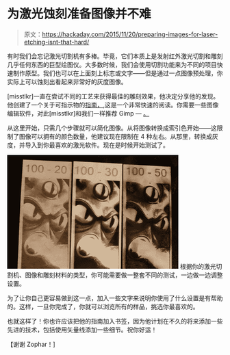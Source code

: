 # 为激光蚀刻准备图像并不难

> 原文：<https://hackaday.com/2015/11/20/preparing-images-for-laser-etching-isnt-that-hard/>

有时我们会忘记激光切割机有多棒。毕竟，它们本质上是发射红外激光切割和雕刻几乎任何东西的巨型绘图仪。大多数时候，我们会使用切割功能来为不同的项目快速制作原型。我们也可以在上面刻上标志或文字——但是通过一点图像预处理，你实际上可以蚀刻出看起来非常好的灰度图像。

[misstlkr]一直在尝试不同的工艺来获得最佳的雕刻效果，他决定分享他的发现。他创建了一个关于可指示物的[指南，](http://www.instructables.com/id/Prepare-a-color-image-for-laser-engraving),这是一个非常快速的阅读。你需要一些图像编辑软件，对此[misstlkr]和我们一样推荐 Gimp — [。](http://hackaday.com/2011/06/16/360-degree-photography-uses-very-easy-post-processing/)

从这里开始，只需几个步骤就可以简化图像。从将图像转换成索引色开始——这限制了图像可以拥有的颜色数量，他建议现在限制在 4 种左右。从那里，转换成灰度，并导入到你最喜欢的激光软件。现在是时候开始测试了。

[![laser settings](img/724d3b25a378992ae922eef56659c3d9.png)](https://hackaday.com/wp-content/uploads/2015/11/laser-settings.jpg) 根据你的激光切割机、图像和雕刻材料的类型，你可能需要做一整套不同的测试，一边做一边调整设置。

为了让你自己更容易做到这一点，加入一些文字来说明你使用了什么设置是有帮助的。这样，一旦你完成了，你就可以浏览所有的样品，挑选你最喜欢的。

也就这样了！你也许应该把他的指南加入书签，因为他计划在不久的将来添加一些先进的技术，包括使用矢量线添加一些细节。祝你好运！

【谢谢 Zophar！]